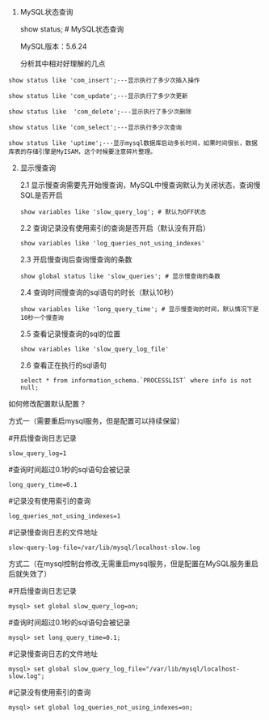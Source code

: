 1. MySQL状态查询

   show status;	# MySQL状态查询

   MySQL版本：5.6.24

   分析其中相对好理解的几点

```mysql
show status like 'com_insert';---显示执行了多少次插入操作

show status like 'com_update';---显示执行了多少次更新

show status like  'com_delete';---显示执行了多少次删除

show status like 'com_select';---显示执行多少次查询

show status like 'uptime';---显示mysql数据库启动多长时间，如果时间很长，数据库表的存储引擎是MyISAM，这个时候要注意碎片整理。
```

2. 显示慢查询

   2.1 显示慢查询需要先开始慢查询，MySQL中慢查询默认为关闭状态，查询慢SQL是否开启

   ```mysql
   show variables like 'slow_query_log'; # 默认为OFF状态
   ```

   2.2 查询记录没有使用索引的查询是否开启（默认没有开启）

   ```mysql
   show variables like 'log_queries_not_using_indexes'
   ```

   2.3 开启慢查询后查询慢查询的条数

   ```mysql
   show global status like 'slow_queries'; # 显示慢查询的条数
   ```

   2.4 查询时间慢查询的sql语句的时长（默认10秒）

   ```mysql
   show variables like 'long_query_time'; # 显示慢查询的时间，默认情况下是10秒一个慢查询
   ```

   2.5 查看记录慢查询的sql的位置

   ```mysql
   show variables like 'slow_query_log_file'
   ```

   2.6 查看正在执行的sql语句

   ```mysql
   select * from information_schema.`PROCESSLIST` where info is not null;
   ```

如何修改配置默认配置？

方式一（需要重启mysql服务，但是配置可以持续保留）

\#开启慢查询日志记录  

```mysql
slow_query_log=1  
```

\#查询时间超过0.1秒的sql语句会被记录  

```mysql
long_query_time=0.1  
```

\#记录没有使用索引的查询  

```mysql
log_queries_not_using_indexes=1  
```

\#记录慢查询日志的文件地址  

```mysql
slow-query-log-file=/var/lib/mysql/localhost-slow.log
```

方式二（在mysql控制台修改,无需重启mysql服务，但是配置在MySQL服务重启后就失效了）

\#开启慢查询日志记录

```mysql
mysql> set global slow_query_log=on;
```

\#查询时间超过0.1秒的sql语句会被记录

```mysql
mysql> set long_query_time=0.1;
```

\#记录慢查询日志的文件地址

```mysql
mysql> set global slow_query_log_file="/var/lib/mysql/localhost-slow.log";
```

\#记录没有使用索引的查询

```mysql
mysql> set global log_queries_not_using_indexes=on;
```

